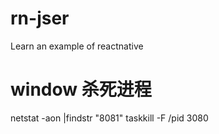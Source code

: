 # rn-jser
Learn an example of reactnative

# window 杀死进程
netstat -aon |findstr "8081"
taskkill -F /pid 3080
